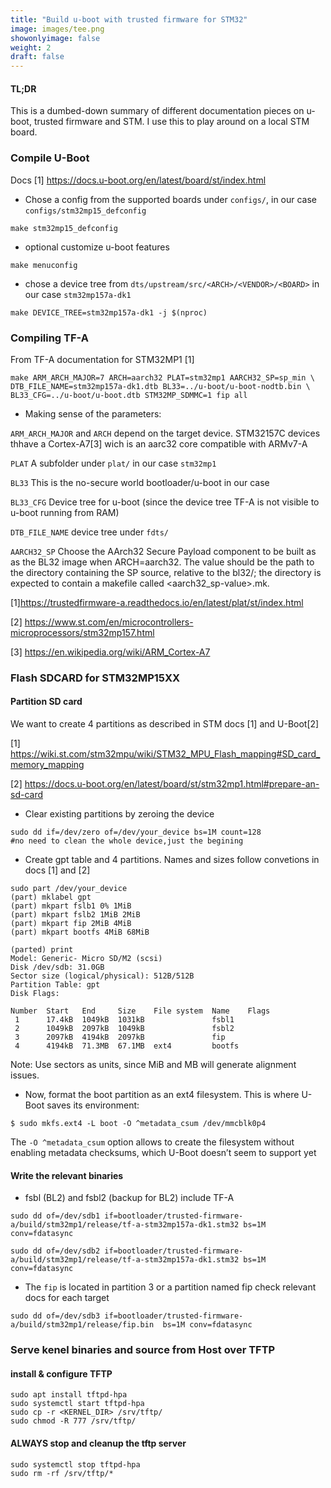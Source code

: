 ```yaml
---
title: "Build u-boot with trusted firmware for STM32"
image: images/tee.png
showonlyimage: false
weight: 2
draft: false
---
```

#### TL;DR

This is a dumbed-down summary of different documentation pieces on u-boot, trusted firmware and STM.
I use this to play around on a local STM board.

### Compile U-Boot

Docs [1] https://docs.u-boot.org/en/latest/board/st/index.html

* Chose a config from the supported boards under `configs/`, in our case `configs/stm32mp15_defconfig`
```shell
make stm32mp15_defconfig
```

* optional customize u-boot features
```shell
make menuconfig
```

* chose a device tree from `dts/upstream/src/<ARCH>/<VENDOR>/<BOARD>` in our case `stm32mp157a-dk1`
```shell
make DEVICE_TREE=stm32mp157a-dk1 -j $(nproc)
```

### Compiling TF-A
From TF-A documentation for STM32MP1 [1]

```
make ARM_ARCH_MAJOR=7 ARCH=aarch32 PLAT=stm32mp1 AARCH32_SP=sp_min \
DTB_FILE_NAME=stm32mp157a-dk1.dtb BL33=../u-boot/u-boot-nodtb.bin \
BL33_CFG=../u-boot/u-boot.dtb STM32MP_SDMMC=1 fip all
```

* Making sense of the parameters:

`ARM_ARCH_MAJOR` and `ARCH` depend on the target device. STM32157C devices thhave a Cortex-A7[3] wich is an aarc32 core compatible with ARMv7-A

`PLAT` A subfolder under `plat/` in our case  `stm32mp1` 

`BL33` This is the no-secure world bootloader/u-boot in our case

`BL33_CFG` Device tree for u-boot (since the device tree TF-A is not visible to u-boot running from RAM)

`DTB_FILE_NAME` device tree under `fdts/`

`AARCH32_SP` Choose the AArch32 Secure Payload component to be built as as the BL32 image when ARCH=aarch32. The value should be the path to the directory containing the SP source, relative to the bl32/; the directory is expected to contain a makefile called <aarch32_sp-value>.mk.

[1]https://trustedfirmware-a.readthedocs.io/en/latest/plat/st/index.html

[2] https://www.st.com/en/microcontrollers-microprocessors/stm32mp157.html

[3] https://en.wikipedia.org/wiki/ARM_Cortex-A7

### Flash SDCARD for STM32MP15XX


#### Partition SD card
We want to create 4 partitions as described in STM docs [1] and U-Boot[2]

[1] https://wiki.st.com/stm32mpu/wiki/STM32_MPU_Flash_mapping#SD_card_memory_mapping

[2] https://docs.u-boot.org/en/latest/board/st/stm32mp1.html#prepare-an-sd-card

* Clear existing partitions by zeroing the device
```shell
sudo dd if=/dev/zero of=/dev/your_device bs=1M count=128
#no need to clean the whole device,just the begining 
```
* Create gpt table and 4 partitions. Names and sizes follow convetions in docs [1] and [2]
```shell
sudo part /dev/your_device
(part) mklabel gpt
(part) mkpart fslb1 0% 1MiB
(part) mkpart fslb2 1MiB 2MiB
(part) mkpart fip 2MiB 4MiB
(part) mkpart bootfs 4MiB 68MiB

(parted) print                                                            
Model: Generic- Micro SD/M2 (scsi)
Disk /dev/sdb: 31.0GB
Sector size (logical/physical): 512B/512B
Partition Table: gpt
Disk Flags: 

Number  Start   End     Size    File system  Name    Flags
 1      17.4kB  1049kB  1031kB               fsbl1
 2      1049kB  2097kB  1049kB               fsbl2
 3      2097kB  4194kB  2097kB               fip
 4      4194kB  71.3MB  67.1MB  ext4         bootfs
```


Note: Use sectors as units, since MiB and MB will generate alignment issues.

* Now, format the boot partition as an ext4 filesystem. This is where U-Boot saves its environment:
```shell
$ sudo mkfs.ext4 -L boot -O ^metadata_csum /dev/mmcblk0p4
```
The `-O ^metadata_csum` option allows to create the filesystem without enabling metadata checksums, which
U-Boot doesn’t seem to support yet


#### Write the relevant binaries

* fsbl (BL2) and fsbl2 (backup for BL2) include TF-A
```shell
sudo dd of=/dev/sdb1 if=bootloader/trusted-firmware-a/build/stm32mp1/release/tf-a-stm32mp157a-dk1.stm32 bs=1M conv=fdatasync
```

```shell
sudo dd of=/dev/sdb2 if=bootloader/trusted-firmware-a/build/stm32mp1/release/tf-a-stm32mp157a-dk1.stm32 bs=1M conv=fdatasync
```


* The `fip` is located in partition 3 or a partition named fip check relevant docs for each target
```shell
sudo dd of=/dev/sdb3 if=bootloader/trusted-firmware-a/build/stm32mp1/release/fip.bin  bs=1M conv=fdatasync
```

### Serve kenel binaries and source from Host over TFTP

#### install & configure TFTP
```shell
sudo apt install tftpd-hpa
sudo systemctl start tftpd-hpa
sudo cp -r <KERNEL_DIR> /srv/tftp/
sudo chmod -R 777 /srv/tftp/
```

#### ALWAYS stop and cleanup the tftp server
```shell
sudo systemctl stop tftpd-hpa
sudo rm -rf /srv/tftp/*
```